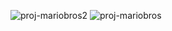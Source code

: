 ![proj-mariobros2](https://github.com/user-attachments/assets/e8ccd1c4-a933-43ba-9aa3-35edd571cec5)
![proj-mariobros](https://github.com/user-attachments/assets/74486b4b-60ca-42d1-879d-02f89f715bcb)
